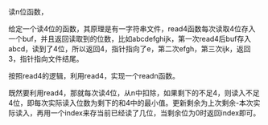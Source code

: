 读n位函数，

给定一个读4位的函数，其原理是有一字符串文件，read4函数每次读取4位存入一个buf，并且返回读取到的位数，比如abcdefghijk，第一次read4后buf存入abcd，读到了4位，所以返回4，指针指向了e，第二次efgh，第三次ijk，返回3，指针指向文件结尾。

按照read4的逻辑，利用read4，实现一个readn函数。

既然要利用read4，那就每次读4位，从n中扣除，如果剩下的不足4，则读入不足4位，即每次实际读入位数为剩下的和4中的最小值。更新剩余为上次剩余-本次实际读入，再用一个index来存当前已经读了几位，当剩余位为0时返回index即可。